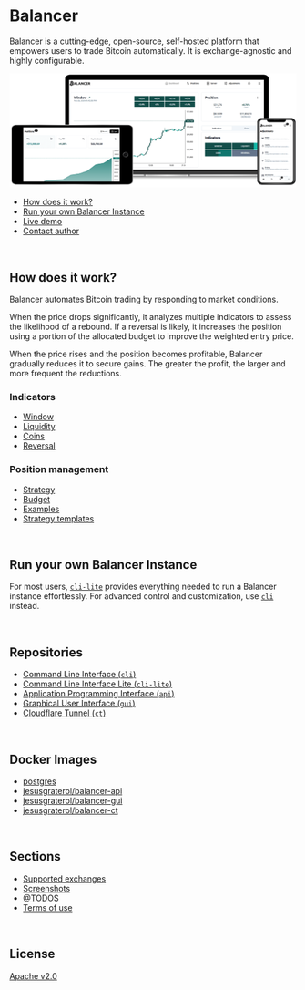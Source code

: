 # Balancer

Balancer is a cutting-edge, open-source, self-hosted platform that empowers users to trade Bitcoin automatically. It is exchange-agnostic and highly configurable.

![Cross-device](assets/cross-device.png)

- [How does it work?](#how-does-it-work)
- [Run your own Balancer Instance](#run-your-own-balancer-instance)
- [Live demo](https://balancer.jesusgraterol.dev/)
- [Contact author](mailto:jesusgraterol.dev@protonmail.com)

<br/>

## How does it work?

Balancer automates Bitcoin trading by responding to market conditions.

When the price drops significantly, it analyzes multiple indicators to assess the likelihood of a rebound. If a reversal is likely, it increases the position using a portion of the allocated budget to improve the weighted entry price.

When the price rises and the position becomes profitable, Balancer gradually reduces it to secure gains. The greater the profit, the larger and more frequent the reductions.

### Indicators

- [Window](sections/indicators/window/index.md)
- [Liquidity](sections/indicators/liquidity/index.md)
- [Coins](sections/indicators/coins/index.md)
- [Reversal](sections/indicators/reversal/index.md)

### Position management

- [Strategy](sections/position-management/strategy/index.md)
- [Budget](sections/position-management/budget/index.md)
- [Examples](sections/position-management/examples/index.md)
- [Strategy templates](sections/position-management/strategy-templates/index.md)

<br/>

## Run your own Balancer Instance

For most users, [`cli-lite`](https://github.com/bitcoin-balancer/cli-lite) provides everything needed to run a Balancer instance effortlessly. For advanced control and customization, use [`cli`](https://github.com/bitcoin-balancer/cli) instead.

<br/>

## Repositories

- [Command Line Interface (`cli`)](https://github.com/bitcoin-balancer/cli)
- [Command Line Interface Lite (`cli-lite`)](https://github.com/bitcoin-balancer/cli-lite)
- [Application Programming Interface (`api`)](https://github.com/bitcoin-balancer/api)
- [Graphical User Interface (`gui`)](https://github.com/bitcoin-balancer/gui)
- [Cloudflare Tunnel (`ct`)](https://github.com/bitcoin-balancer/ct)

<br/>

## Docker Images

- [postgres](https://hub.docker.com/_/postgres)
- [jesusgraterol/balancer-api](https://hub.docker.com/r/jesusgraterol/balancer-api)
- [jesusgraterol/balancer-gui](https://hub.docker.com/r/jesusgraterol/balancer-gui)
- [jesusgraterol/balancer-ct](https://hub.docker.com/r/jesusgraterol/balancer-ct)

<br/>

## Sections

- [Supported exchanges](./sections/supported-exchanges/index.md)
- [Screenshots](./sections/screenshots/index.md)
- [@TODOS](./sections/todos/index.md)
- [Terms of use](./sections/terms-of-use/index.md)

<br/>

## License

[Apache v2.0](https://www.apache.org/licenses/LICENSE-2.0)
